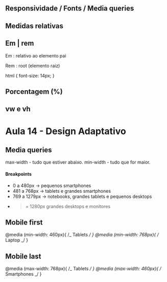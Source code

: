 ## Responsividade / Fonts / Media queries

## Medidas relativas

## Em | rem

Em : relativo ao elemento pai

Rem : root (elemento raiz)

html {
font-size: 14px;
}

## Porcentagem (%)

## vw e vh

# Aula 14 - Design Adaptativo

## Media queries

max-width - tudo que estiver abaixo.
min-width - tudo que for maior.

#### Breakpoints

- 0 a 480px -> pequenos smartphones
- 481 a 768px -> tablets e grandes smartphones
- 769 a 1279px -> notebooks, grandes tablets e pequenos desktops
- > = 1280px grandes desktops e monitores

## Mobile first

@media (min-width: 460px){
/_ Tablets _/
}
@media (min-width: 768px){
/_ Laptop _/
}

## Mobile last

@media (max-width: 768px){
/_ Tablets _/
}
@media (max-width: 460px){
/_ Smartphones _/
}